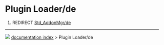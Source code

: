 # Plugin Loader/de
1.  REDIRECT [Std_AddonMgr/de](Std_AddonMgr/de.md)



---
![](images/Button_right.svg) [documentation index](../README.md) > Plugin Loader/de
